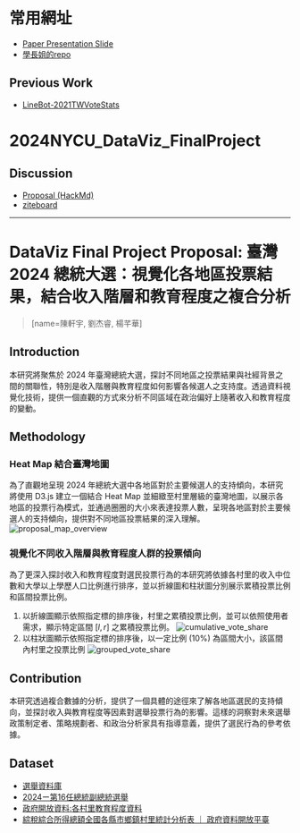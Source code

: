 # 常用網址
- [Paper Presentation Slide](https://www.canva.com/design/DAGVUDBWJcI/09AbL0vOT40OyPglCMbPKw/edit?utm_content=DAGVUDBWJcI&utm_campaign=designshare&utm_medium=link2&utm_source=sharebutton)
- [學長姐的repo](https://github.com/ting0602/DV_FinalProject)

## Previous Work

- [LineBot-2021TWVoteStats](https://github.com/cxyfer/LineBot-2021TWVoteStats)

# 2024NYCU_DataViz_FinalProject

## Discussion

- [Proposal (HackMd)](https://hackmd.io/@xyf/BJudIwQZ1e)
- [ziteboard](https://app.ziteboard.com/team/b9bacfbc-91af-45fe-9ce6-d74e538fe45f&lang=TW)

---

# DataViz Final Project Proposal: 臺灣 2024 總統大選：視覺化各地區投票結果，結合收入階層和教育程度之複合分析

> [name=陳軒宇, 劉杰睿, 楊芊華]

## Introduction
本研究將聚焦於 2024 年臺灣總統大選，探討不同地區之投票結果與社經背景之間的關聯性，特別是收入階層與教育程度如何影響各候選人之支持度。透過資料視覺化技術，提供一個直觀的方式來分析不同區域在政治偏好上隨著收入和教育程度的變動。

## Methodology

### Heat Map 結合臺灣地圖

為了直觀地呈現 2024 年總統大選中各地區對於主要候選人的支持傾向，本研究將使用 D3.js 建立一個結合 Heat Map 並細緻至村里層級的臺灣地圖，以展示各地區的投票行為模式，並通過圈圈的大小來表達投票人數，呈現各地區對於主要候選人的支持傾向，提供對不同地區投票結果的深入理解。
    ![proposal_map_overview](https://hackmd.io/_uploads/rJ2UaO7bkg.jpg)

### 視覺化不同收入階層與教育程度人群的投票傾向

為了更深入探討收入和教育程度對選民投票行為的本研究將依據各村里的收入中位數和大學以上學歷人口比例進行排序，並以折線圖和柱狀圖分別展示累積投票比例和區間投票比例。

1. 以折線圖顯示依照指定標的排序後，村里之累積投票比例，並可以依照使用者需求，顯示特定區間 $[l, r]$ 之累積投票比例。
    ![cumulative_vote_share](https://hackmd.io/_uploads/HkegS_mbJx.png)
2. 以柱狀圖顯示依照指定標的排序後，以一定比例 ($10\%$) 為區間大小，該區間內村里之投票比例
    ![grouped_vote_share](https://hackmd.io/_uploads/Hkx1KuQZ1x.png)


## Contribution

本研究透過複合數據的分析，提供了一個具體的途徑來了解各地區選民的支持傾向，並探討收入與教育程度等因素對選舉投票行為的影響。這樣的洞察對未來選舉政策制定者、策略規劃者、和政治分析家具有指導意義，提供了選民行為的參考依據。

## Dataset
- [選舉資料庫](https://data.cec.gov.tw/選舉資料庫)
- [2024ー第16任總統副總統選舉](https://db.cec.gov.tw/ElecTable/Election/ElecTickets?dataType=tickets&typeId=ELC&subjectId=P0&legisId=00&themeId=4d83db17c1707e3defae5dc4d4e9c800&dataLevel=N&prvCode=00&cityCode=000&areaCode=00&deptCode=000&liCode=0000)
- [政府開放資料:各村里教育程度資料](https://scidm.nchc.org.tw/dataset/insight_classifiction_dataset_1_3/resource/9352e52d-016c-42b9-b343-b660ae04f476)
- [綜稅綜合所得總額全國各縣市鄉鎮村里統計分析表 ｜ 政府資料開放平臺](https://data.gov.tw/dataset/103066)
